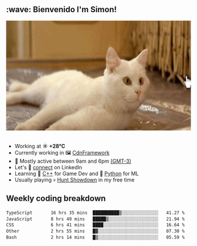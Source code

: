<h2>:wave: <b>Bienvenido I'm Simon!&nbsp;</b></h2>

<section>
  <img src="./static/banner.gif" height=300 width=1000>
</section>

<br>

<ul>
  <li>
		<!--START_SECTION:weather-->
		Working at <b>☀️   +28°C</b>
		<!--END_SECTION:weather-->
  </li>
  <li>
    Currently working in 🖼️&nbsp;<a href=https://github.com/snapverse/cdn-framework target=_blank>CdnFramework</a>
  </li>
  <li>
    🚩 Mostly active between 9am and 6pm <a href=https://onlinealarmkur.com/world/es target=_blank>(GMT-3)</a>
  </li>
  <li>
    Let's 🔗&nbsp;<a href=https://www.linkedin.com/in/itsimmons target=_blank>connect</a> on LinkedIn
  </li>
  <li>
    Learning 👴&nbsp;<a href=https://images3.memedroid.com/images/UPLOADED755/65f2bce6734f6.webp target=_blank>C++</a> for Game Dev and 🐍&nbsp;<a href=https://qph.cf2.quoracdn.net/main-qimg-4472b6229cb75bf66ab531f3ebd4f975-lq target=_blank>Python</a> for ML
  </li>
  <li>
    Usually playing 💀&nbsp;<a href=https://www.huntshowdown.com target=_blank>Hunt Showdown</a> in my free time
  </li>
</ul>

<h2><b>Weekly coding breakdown </b></h2>

<!--START_SECTION:waka-->

```txt
TypeScript       16 hrs 35 mins  ██████████▒░░░░░░░░░░░░░░   41.27 %
JavaScript       8 hrs 49 mins   █████▒░░░░░░░░░░░░░░░░░░░   21.94 %
CSS              6 hrs 41 mins   ████░░░░░░░░░░░░░░░░░░░░░   16.64 %
Other            2 hrs 55 mins   █▓░░░░░░░░░░░░░░░░░░░░░░░   07.30 %
Bash             2 hrs 14 mins   █▒░░░░░░░░░░░░░░░░░░░░░░░   05.59 %
```

<!--END_SECTION:waka-->
